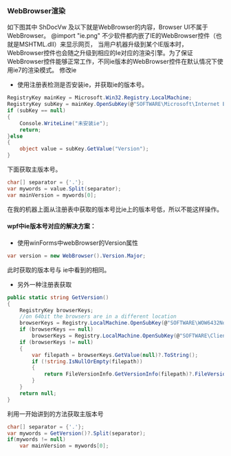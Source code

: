 ### WebBrowser渲染
如下图其中 ShDocVw 及以下就是WebBrowser的内容，Browser UI不属于WebBrowser。
@import "ie.png"
不少软件都内嵌了IE的WebBrowser控件（也就是MSHTML.dll）来显示网页， 当用户机器升级到某个IE版本时， WebBrowser控件也会随之升级到相应的Ie对应的渲染引擎。为了保证WebBrowser控件能够正常工作，不同ie版本的WebBrowser控件在默认情况下使用ie7的渲染模式。
修改ie
- 使用注册表检测是否安装ie，并获取ie的版本号。
```cs
RegistryKey mainKey = Microsoft.Win32.Registry.LocalMachine;
RegistryKey subKey = mainKey.OpenSubKey(@"SOFTWARE\Microsoft\Internet Explorer");
if (subKey == null)
{
    Console.WriteLine("未安装ie");
    return;
}else
{
    object value = subKey.GetValue("Version");
}
```
下面获取主版本号。
```cs
char[] separator = {'.'};
var mywords = value.Split(separator);
var mainVersion = mywords[0];
```
在我的机器上面从注册表中获取的版本号比ie上的版本号低，所以不能这样操作。
#### wpf中ie版本号对应的解决方案：
- 使用winForms中webBrowser的Version属性
```cs 
var version = new WebBrowser().Version.Major;
```
此时获取的版本号与 ie中看到的相同。

- 另外一种注册表获取
```cs
public static string GetVersion()
{
    RegistryKey browserKeys;
    //on 64bit the browsers are in a different location
    browserKeys = Registry.LocalMachine.OpenSubKey(@"SOFTWARE\WOW6432Node\Clients\StartMenuInternet\IEXPLORE.EXE\shell\open\command");
    if (browserKeys == null)
        browserKeys = Registry.LocalMachine.OpenSubKey(@"SOFTWARE\Clients\StartMenuInternet\IEXPLORE.EXE\shell\open\command");
    if (browserKeys != null)
    {
        var filepath = browserKeys.GetValue(null)?.ToString();
        if (!string.IsNullOrEmpty(filepath))
        {
            return FileVersionInfo.GetVersionInfo(filepath)?.FileVersion;
        }
    }
    return null;
}
```
利用一开始讲到的方法获取主版本号
```cs
char[] separator = {'.'};
var mywords = GetVersion()?.Split(separator);
if(mywords != null)
    var mainVersion = mywords[0];
```
